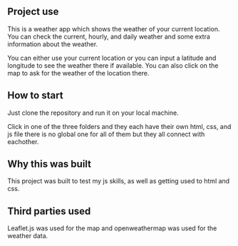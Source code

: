 ## Project use

This is a weather app which shows the weather of your current location.
You can check the current, hourly, and daily weather and some extra information about the weather.

You can either use your current location or you can input a latitude and longitude to see the weather there if available.
You can also click on the map to ask for the weather of the location there.

## How to start

Just clone the repository and run it on your local machine.

Click in one of the three folders and they each have their own html, css, and js file there is no global one for all of them but they all connect with eachother.

## Why this was built

This project was built to test my js skills, as well as getting used to html and css.

## Third parties used

Leaflet.js was used for the map and openweathermap was used for the weather data.
